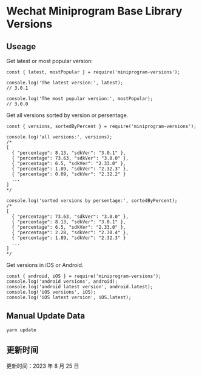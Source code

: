 
# Wechat Miniprogram Base Library Versions

## Useage

Get latest or most popular version:

```;
const { latest, mostPopular } = require('miniprogram-versions');

console.log('The latest version:', latest);
// 3.0.1

console.log('The most popular version:', mostPopular);
// 3.0.0

```

Get all versions sorted by version or persentage.

```
const { versions, sortedByPercent } = require('miniprogram-versions');

console.log('all versions:', versions);
/*
[
  { "percentage": 8.13, "sdkVer": "3.0.1" },
  { "percentage": 73.63, "sdkVer": "3.0.0" },
  { "percentage": 6.5, "sdkVer": "2.33.0" },
  { "percentage": 1.89, "sdkVer": "2.32.3" },
  { "percentage": 0.09, "sdkVer": "2.32.2" }
  ...
]
*/

console.log('sorted versions by persentage:', sortedByPercent);
/*
[
  { "percentage": 73.63, "sdkVer": "3.0.0" },
  { "percentage": 8.13, "sdkVer": "3.0.1" },
  { "percentage": 6.5, "sdkVer": "2.33.0" },
  { "percentage": 2.28, "sdkVer": "2.30.4" },
  { "percentage": 1.89, "sdkVer": "2.32.3" }
  ...
]
*/
```

Get versions in iOS or Android.

```
const { android, iOS } = require('miniprogram-versions');
console.log('android versions', android);
console.log('android latest version', android.latest);
console.log('iOS versions', iOS);
console.log('iOS latest version', iOS.latest);
```

## Manual Update Data

```
yarn update
```

## 更新时间

更新时间：2023 年 8 月 25 日
